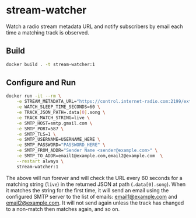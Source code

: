 # stream-watcher

Watch a radio stream metadata URL and notify subscribers by email each time
a matching track is observed.

## Build

```bash
docker build . -t stream-watcher:1
```

## Configure and Run

```bash
docker run -it --rm \
    -e STREAM_METADATA_URL="https://control.internet-radio.com:2199/external/rpc.php?m=streaminfo.get&username=mnnexus" \
    -e WATCH_SLEEP_TIME_SECONDS=60 \
    -e TRACK_JSON_PATH=.data[0].song \
    -e TRACK_MATCH_STRING=live \
    -e SMTP_HOST=smtp.gmail.com \
    -e SMTP_PORT=587 \
    -e SMTP_TLS=1 \
    -e SMTP_USERNAME=USERNAME_HERE \
    -e SMTP_PASSWORD="PASSWORD_HERE" \
    -e SMTP_FROM_ADDR="Sender Name <sender@example.com>" \
    -e SMTP_TO_ADDR=email1@example.com,email2@example.com  \
    --restart always \
    stream-watcher:1
```

The above will run forever and will check the URL every 60 seconds for a matching
string (`live`) in the returned JSON at path (`.data[0].song`). When it matches the
string for the first time, it will send an email using the configured SMTP server
to the list of emails: email1@example.com and email2@example.com.
It will not send again unless the track has changed to a non-match then matches
again, and so on.